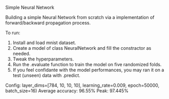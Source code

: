 Simple Neural Network

Building a simple Neural Network from scratch via a implementation of forward/backward propagation process.

To run:
1. Install and load mnist dataset.
2. Create a model of class NeuralNetwork and fill the constractor as needed.
3. Tweak the hyperparameters.
4. Run the .evaluate function to train the model on five randomized folds.
5. If you feel confidante with the model performances, you may ran it on a test (unseen) data with .predict.

Config:
layer_dims=[784, 10, 10, 10], learning_rate=0.009, epoch=50000, batch_size=16)
Average accuracy: 96.55%
Peak: 97.445%